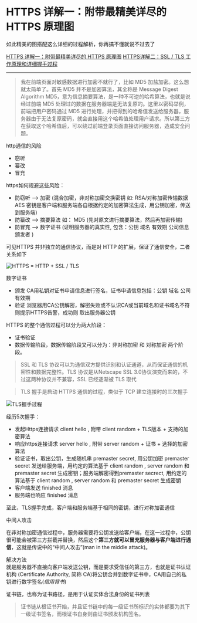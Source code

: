 # HTTPS 详解一：附带最精美详尽的 HTTPS 原理图

如此精美的图搭配这么详细的过程解析，你再搞不懂就说不过去了

[HTTPS 详解一：附带最精美详尽的 HTTPS 原理图](https://segmentfault.com/a/1190000021494676)
[HTTPS详解二：SSL / TLS 工作原理和详细握手过程](https://segmentfault.com/a/1190000021559557?_ea=29659396)

---

> 我在前端页面对敏感数据进行加密不就行了，比如 MD5 加盐加密。这么想就太简单了。首先 MD5 并不是加密算法，其全称是 Message Digest Algorithm MD5，意为信息摘要算法，是一种不可逆的哈希算法，也就是说经过前端 MD5 处理过的数据在服务器端是无法复原的。这里以密码举例，前端把用户密码通过 MD5 进行处理，并把得到的哈希值发送给服务器，服务器由于无法复原密码，就会直接用这个哈希值处理用户请求。所以第三方在获取这个哈希值后，可以绕过前端登录页面直接访问服务器，造成安全问题。

http通信的风险

- 窃听
- 纂改
- 冒充

https如何规避这些风险：

- 防窃听 --> 加密 (混合加密，非对称加密交换密钥 如: RSA/对称加密传输数据 AES 密钥是客户端和服务端各自根据约定的加密算法生成，用公钥加密，传送到服务端)
- 防纂改 --> 摘要算法 如： MD5 (先对原文进行摘要算法，然后再加密传输)
- 防冒充 --> 数字证书 (证明服务器的真实性, 包含：公钥 域名 有效期 公司信息 颁发者 ) 

可见HTTPS 并非独立的通信协议，而是对 HTTP 的扩展，保证了通信安全，二者关系如下

![HTTPS = HTTP + SSL / TLS](https://segmentfault.com/img/bVbClUj)

数字证书

- 颁发 CA用私钥对证书申请信息进行签名，证书申请信息包括：公钥 域名 公司 有效期
- 验证 浏览器用CA公钥解密，解密失败或不认识CA或当前域名和证书域名不符则提示HTTPS告警，成功则 取出服务器公钥

HTTPS 的整个通信过程可以分为两大阶段：
- 证书验证
- 数据传输阶段，数据传输阶段又可以分为：非对称加密 和 对称加密 两个阶段。

> SSL 和 TLS 协议可以为通信双方提供识别和认证通道，从而保证通信的机密性和数据完整性。TLS 协议是从Netscape SSL 3.0协议演变而来的，不过这两种协议并不兼容，SSL 已经逐渐被 TLS 取代

> TLS 握手是启动 HTTPS 通信的过程，类似于 TCP 建立连接时的三次握手

![TLS握手过程](https://segmentfault.com/img/bVbCCMD)

经历5次握手：
- 发起Https连接请求 client hello , 附带 client random + TLS版本 + 支持的加密算法
- 响应https连接请求 server hello , 附带 server random + 证书 + 选择的加密算法
- 验证证书，取出公钥，生成随机串 premaster secret, 用公钥加密 premaster secret 发送给服务端，用约定的算法基于 client random , server random 和 premaster secret 生成密钥；服务端解密得到premaster secrect, 用约定的算法基于 client random , server random 和 premaster secret 生成密钥
- 客户端发送 finished 消息
- 服务端也响应 finished 消息

至此，TLS握手完成，客户端和服务端基于相同的密钥，进行对称加密通信

中间人攻击

在非对称加密通信过程中，服务器需要将公钥发送给客户端，在这一过程中，公钥很可能会被第三方拦截并替换，然后这个**第三方就可以冒充服务器与客户端进行通信**，这就是传说中的“中间人攻击”(man in the middle attack)。

解决方法  
就是服务器不直接向客户端发送公钥，而是要求受信任的第三方，也就是证书认证机构 (Certificate Authority, 简称 CA)将公钥合并到数字证书中，CA用自己的私钥进行数字签名(*信用背书*)

证书链，也称为证书路径，是用于认证实体合法身份的证书列表

> 证书链从根证书开始，并且证书链中的每一级证书所标识的实体都要为其下一级证书签名，而根证书自身则由证书颁发机构签名。
